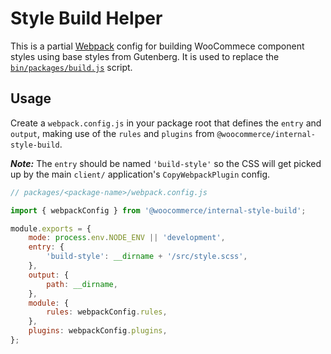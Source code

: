 # Style Build Helper

This is a partial [Webpack](https://webpack.js.org/) config for building WooCommece component styles using base styles from Gutenberg. It is used to replace the [`bin/packages/build.js`](https://github.com/woocommerce/woocommerce-admin/blob/6859249/bin/packages/build.js) script.


## Usage

Create a `webpack.config.js` in your package root that defines the `entry` and `output`, making use of the `rules` and `plugins` from `@woocommerce/internal-style-build`.

***Note:*** The `entry` should be named `'build-style'` so the CSS will get picked up by the main `client/` application's `CopyWebpackPlugin` config.

```js
// packages/<package-name>/webpack.config.js

import { webpackConfig } from '@woocommerce/internal-style-build';

module.exports = {
	mode: process.env.NODE_ENV || 'development',
	entry: {
		'build-style': __dirname + '/src/style.scss',
	},
	output: {
		path: __dirname,
	},
	module: {
		rules: webpackConfig.rules,
	},
	plugins: webpackConfig.plugins,
};
```
